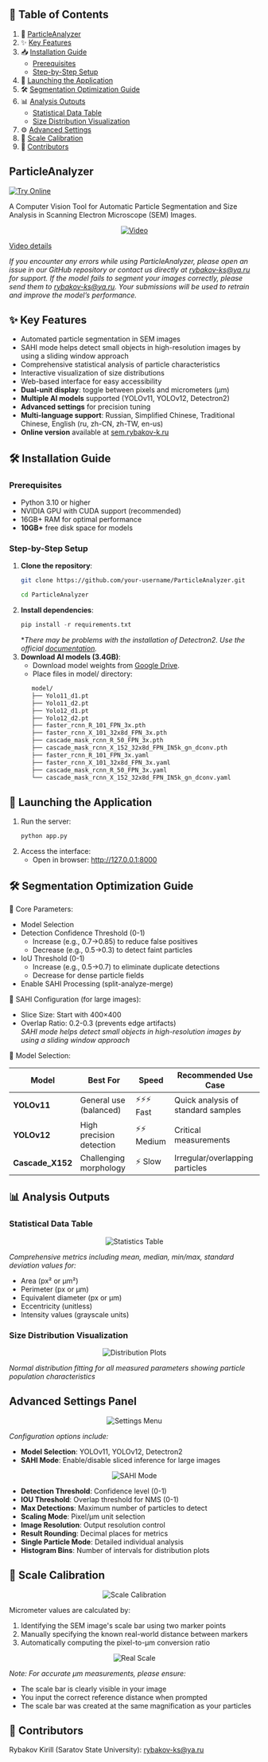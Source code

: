 ## 📑 Table of Contents

1. 🔎 [ParticleAnalyzer](#particleanalyzer)
2. ✨ [Key Features](#-key-features)
3. 📥 [Installation Guide](#-installation-guide)
   - [Prerequisites](#prerequisites)
   - [Step-by-Step Setup](#step-by-step-setup)
4. 🚀 [Launching the Application](#-launching-the-application)
5. 🛠 [Segmentation Optimization Guide](#-segmentation-optimization-guide)
6. 📊 [Analysis Outputs](#-analysis-outputs)
   - [Statistical Data Table](#statistical-data-table)
   - [Size Distribution Visualization](#size-distribution-visualization)
7. ⚙️ [Advanced Settings](#-advanced-settings)
8. 📏 [Scale Calibration](#-scale-calibration)
9. 📧 [Contributors](#-contributors)

## ParticleAnalyzer
[![Try Online](https://img.shields.io/badge/TRY%20ONLINE-Available%20at%20sem.rybakov--k.ru-brightgreen)](https://sem.rybakov-k.ru/)

A Computer Vision Tool for Automatic Particle Segmentation and Size Analysis in Scanning Electron Microscope (SEM) Images.

<p align="center">
  <a href="https://youtu.be/xX3GJu-ea9E">
    <img src="Images/1.png" alt="Video">
  </a>
</p>

[Video details](Images/ParticleAnalyzer.mp4)

*If you encounter any errors while using ParticleAnalyzer, please open an issue in our GitHub repository or contact us directly at rybakov-ks@ya.ru for support.
If the model fails to segment your images correctly, please send them to rybakov-ks@ya.ru. Your submissions will be used to retrain and improve the model’s performance.*
## ✨ Key Features
- Automated particle segmentation in SEM images
- SAHI mode helps detect small objects in high-resolution images by using a sliding window approach
- Comprehensive statistical analysis of particle characteristics
- Interactive visualization of size distributions
- Web-based interface for easy accessibility
- **Dual-unit display**: toggle between pixels and micrometers (µm)
- **Multiple AI models** supported (YOLOv11, YOLOv12, Detectron2)
- **Advanced settings** for precision tuning
- **Multi-language support**: Russian, Simplified Chinese, Traditional Chinese, English (ru, zh-CN, zh-TW, en-us)
- **Online version** available at [sem.rybakov-k.ru](https://sem.rybakov-k.ru/)
## 🛠 Installation Guide

### Prerequisites
- Python 3.10 or higher
- NVIDIA GPU with CUDA support (recommended)
- 16GB+ RAM for optimal performance
- **10GB+** free disk space for models

### Step-by-Step Setup

1. **Clone the repository**:
   ```bash
   git clone https://github.com/your-username/ParticleAnalyzer.git
   ```
   ```bash
   cd ParticleAnalyzer
   ```
2. **Install dependencies**:
   ```python
   pip install -r requirements.txt
   ```
   **There may be problems with the installation of Detectron2. Use the official [documentation](https://detectron2.readthedocs.io/en/latest/tutorials/install.html).*
3. **Download AI models (3.4GB)**:
   - Download model weights from [Google Drive](https://drive.google.com/file/d/10nRH_xBKfq-TtdJuZkwDpdsZSfn7Yz1G/view?usp=sharing).
   - Place files in model/ directory:
   ```bash
      model/
      ├── Yolo11_d1.pt
      ├── Yolo11_d2.pt
      ├── Yolo12_d1.pt
      ├── Yolo12_d2.pt
      ├── faster_rcnn_R_101_FPN_3x.pth
      ├── faster_rcnn_X_101_32x8d_FPN_3x.pth
      ├── cascade_mask_rcnn_R_50_FPN_3x.pth
      ├── cascade_mask_rcnn_X_152_32x8d_FPN_IN5k_gn_dconv.pth
      ├── faster_rcnn_R_101_FPN_3x.yaml
      ├── faster_rcnn_X_101_32x8d_FPN_3x.yaml
      ├── cascade_mask_rcnn_R_50_FPN_3x.yaml
      └── cascade_mask_rcnn_X_152_32x8d_FPN_IN5k_gn_dconv.yaml
   ```
## 🚀 Launching the Application
1. Run the server:
   ```python
   python app.py
   ```
2. Access the interface:
   - Open in browser: http://127.0.0.1:8000
## 🛠 Segmentation Optimization Guide
🔧 Core Parameters:
   - Model Selection
   - Detection Confidence Threshold (0-1)
     - Increase (e.g., 0.7→0.85) to reduce false positives
     - Decrease (e.g., 0.5→0.3) to detect faint particles
   - IoU Threshold (0-1)
     - Increase (e.g., 0.5→0.7) to eliminate duplicate detections
     - Decrease for dense particle fields
   - Enable SAHI Processing (split-analyze-merge)

🧩 SAHI Configuration (for large images):
   - Slice Size: Start with 400×400
   - Overlap Ratio: 0.2-0.3 (prevents edge artifacts)\
*SAHI mode helps detect small objects in high-resolution images by using a sliding window approach*

🔄 Model Selection:
<div align="center">
   
| Model       | Best For                   | Speed     | Recommended Use Case               |
|-------------|----------------------------|-----------|------------------------------------|
| **YOLOv11** | General use (balanced)      | ⚡⚡⚡ Fast | Quick analysis of standard samples |
| **YOLOv12** | High precision detection    | ⚡⚡ Medium | Critical measurements              |
| **Cascade_X152** | Challenging morphology   | ⚡ Slow    | Irregular/overlapping particles    |

</div>

## 📊 Analysis Outputs

### Statistical Data Table
<div align="center">
  <img src="Images/2.png" alt="Statistics Table">
</div>

*Comprehensive metrics including mean, median, min/max, standard deviation values for:*
- Area (px² or µm²)
- Perimeter (px or µm)
- Equivalent diameter (px or µm)
- Eccentricity (unitless)
- Intensity values (grayscale units)

### Size Distribution Visualization
<div align="center">
  <img src="Images/3.png" alt="Distribution Plots">
</div>

*Normal distribution fitting for all measured parameters showing particle population characteristics*

## Advanced Settings Panel
<div align="center">
  <img src="Images/4.png" alt="Settings Menu">
</div>

*Configuration options include:*
- **Model Selection**: YOLOv11, YOLOv12, Detectron2
- **SAHI Mode**: Enable/disable sliced inference for large images
<div align="center">
  <img src="Images/6.gif" alt="SAHI Mode">
</div>

- **Detection Threshold**: Confidence level (0-1)
- **IOU Threshold**: Overlap threshold for NMS (0-1)
- **Max Detections**: Maximum number of particles to detect
- **Scaling Mode**: Pixel/µm unit selection
- **Image Resolution**: Output resolution control
- **Result Rounding**: Decimal places for metrics
- **Single Particle Mode**: Detailed individual analysis
- **Histogram Bins**: Number of intervals for distribution plots

## 📐 Scale Calibration
<div align="center">
  <img src="Images/5.png" alt="Scale Calibration">
</div>

Micrometer values are calculated by:
1. Identifying the SEM image's scale bar using two marker points
2. Manually specifying the known real-world distance between markers
3. Automatically computing the pixel-to-µm conversion ratio
<div align="center">
  <img src="Images/7.png" alt="Real Scale">
</div>

*Note: For accurate µm measurements, please ensure:*
- The scale bar is clearly visible in your image
- You input the correct reference distance when prompted
- The scale bar was created at the same magnification as your particles

## 📧 Contributors
Rybakov Kirill (Saratov State University): rybakov-ks@ya.ru
